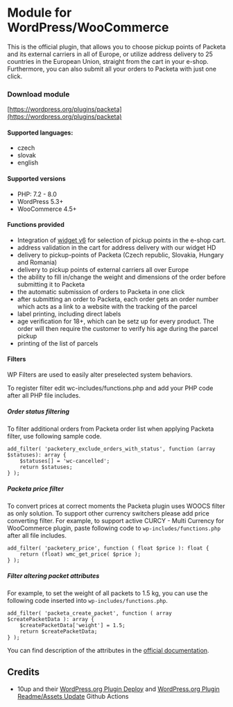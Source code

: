 # Module for WordPress/WooCommerce

This is the official plugin, that allows you to choose pickup points of Packeta and its external carriers in all of Europe, or utilize address delivery to 25 countries in the European Union, straight from the cart in your e-shop. Furthermore, you can also submit all your orders to Packeta with just one click.

### Download module

[https://wordpress.org/plugins/packeta](https://wordpress.org/plugins/packeta)

#### Supported languages:

- czech
- slovak
- english

#### Supported versions

- PHP: 7.2 - 8.0
- WordPress 5.3+
- WooCommerce 4.5+

#### Functions provided

- Integration of [widget v6](https://widget.packeta.com/v6) for selection of pickup points in the e-shop cart.
- address validation in the cart for address delivery with our widget HD
- delivery to pickup-points of Packeta (Czech republic, Slovakia, Hungary and Romania)
- delivery to pickup points of external carriers all over Europe
- the ability to fill in/change the weight and dimensions of the order before submitting it to Packeta
- the automatic submission of orders to Packeta in one click
- after submitting an order to Packeta, each order gets an order number which acts as a link to a website with the tracking of the parcel
- label printing, including direct labels
- age verification for 18+, which can be setz up for every product. The order will then require the customer to verify his age during the parcel pickup
- printing of the list of parcels

#### Filters

WP Filters are used to easily alter preselected system behaviors.

To register filter edit wc-includes/functions.php and add your PHP code after all PHP file includes.

##### Order status filtering

To filter additional orders from Packeta order list when applying Packeta filter, use following sample code.

```
add_filter( 'packetery_exclude_orders_with_status', function (array $statuses): array {
    $statuses[] = 'wc-cancelled';
    return $statuses;
} );
```

##### Packeta price filter

To convert prices at correct moments the Packeta plugin uses WOOCS filter as only solution.
To support other currency switchers please add price converting filter.
For example, to support active CURCY - Multi Currency for WooCommerce plugin, paste following code to ```wp-includes/functions.php``` after all file includes.

```
add_filter( 'packetery_price', function ( float $price ): float {
    return (float) wmc_get_price( $price );
} );
```

##### Filter altering packet attributes

For example, to set the weight of all packets to 1.5 kg, you can use the following code inserted into ```wp-includes/functions.php```.

```
add_filter( 'packeta_create_packet', function ( array $createPacketData ): array {
	$createPacketData['weight'] = 1.5;
	return $createPacketData;
} );
```

You can find description of the attributes in the [official documentation](https://docs.packetery.com/03-creating-packets/06-packetery-api-reference.html#toc-packetattributes).

## Credits

* 10up and their [WordPress.org Plugin Deploy](https://github.com/10up/action-wordpress-plugin-deploy) and [WordPress.org Plugin Readme/Assets Update](https://github.com/10up/action-wordpress-plugin-asset-update) Github Actions
